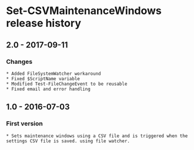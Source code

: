 # Set-CSVMaintenanceWindows release history

## 2.0 - 2017-09-11

### Changes

    * Added FileSystemWatcher workaround
    * Fixed $ScriptName variable
    * Modified Test-FileChangeEvent to be reusable
    * Fixed email and error handling

## 1.0 - 2016-07-03

### First version

    * Sets maintenance windows using a CSV file and is triggered when the settings CSV file is saved. using file watcher.